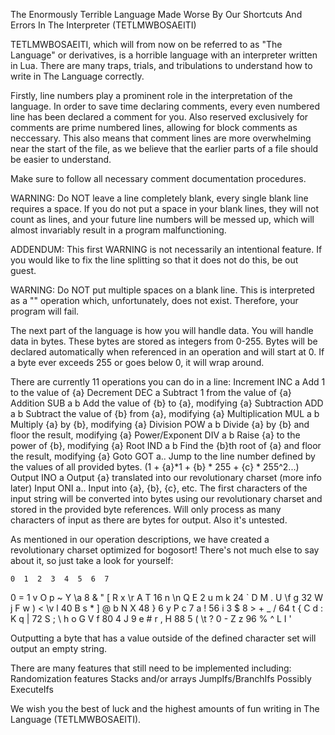 The Enormously Terrible Language Made Worse By Our Shortcuts And Errors In The Interpreter (TETLMWBOSAEITI)

TETLMWBOSAEITI, which will from now on be referred to as "The Language" or derivatives, is a horrible language with an interpreter written in Lua. There are many traps, trials, and tribulations to understand how to write in The Language correctly.

Firstly, line numbers play a prominent role in the interpretation of the language. In order to save time declaring comments, every even numbered line has been declared a comment for you. Also reserved exclusively for comments are prime numbered lines, allowing for block comments as neccessary. This also means that comment lines are more overwhelming near the start of the file, as we believe that the earlier parts of a file should be easier to understand.

Make sure to follow all necessary comment documentation procedures.

WARNING: Do NOT leave a line completely blank, every single blank line requires a space. If you do not put a space in your blank lines, they will not count as lines, and your future line numbers will be messed up, which will almost invariably result in a program malfunctioning.

ADDENDUM: This first WARNING is not necessarily an intentional feature. If you would like to fix the line splitting so that it does not do this, be out guest.

WARNING: Do NOT put multiple spaces on a blank line. This is interpreted as a "" operation which, unfortunately, does not exist. Therefore, your program will fail.

The next part of the language is how you will handle data. You will handle data in bytes. These bytes are stored as integers from 0-255. Bytes will be declared automatically when referenced in an operation and will start at 0. If a byte ever exceeds 255 or goes below 0, it will wrap around.

There are currently 11 operations you can do in a line:
	Increment	INC a	Add 1 to the value of {a}
	Decrement	DEC a	Subtract 1 from the value of {a}
	Addition	SUB a b	Add the value of {b} to {a}, modifying {a}
	Subtraction	ADD a b	Subtract the value of {b} from {a}, modifying {a}
	Multiplication	MUL a b Multiply {a} by {b}, modifying {a}
	Division	POW a b Divide {a} by {b} and floor the result, modifying {a}
	Power/Exponent	DIV a b	Raise {a} to the power of {b}, modifying {a}
	Root		IND a b	Find the {b}th root of {a} and floor the result, modifying {a}
	Goto		GOT a..	Jump to the line number defined by the values of all provided bytes. (1 + {a}*1 + {b} * 255 + {c} * 255^2...)
	Output		INO a	Output {a} translated into our revolutionary charset (more info later)
	Input		ONI a..	Input into {a}, {b}, {c}, etc. The first characters of the input string will be converted into bytes using our revolutionary charset and stored in the provided byte references. Will only process as many characters of input as there are bytes for output. Also it's untested.

As mentioned in our operation descriptions, we have created a revolutionary charset optimized for bogosort! There's not much else to say about it, so just take a look for yourself:

	0  1  2  3  4  5  6  7
0	=  1  v  O  p  ~  Y  \a
8	&  "  [  R  x  \r A  T
16	n  \n Q  E  2  u  m  k
24	`  D     M  .  U  \f g
32	W  j  F  w  )  <  \v l
40	B  s  *  ]  @  b  N  X
48	}  6  y  P  c  7  a  !
56	i  3  $  8  >  +  _  /
64	t  {  C  d  :  K  q  |
72	S  ;  \  h  o  G  V  f
80	4  J  9  e  #  r  ,  H
88	5  (  \t ?  0  -  Z  z
96	%  ^  L  I  '

Outputting a byte that has a value outside of the defined character set will output an empty string.

There are many features that still need to be implemented including:
	Randomization features
	Stacks and/or arrays
	JumpIfs/BranchIfs
	Possibly ExecuteIfs

We wish you the best of luck and the highest amounts of fun writing in The Language (TETLMWBOSAEITI).
